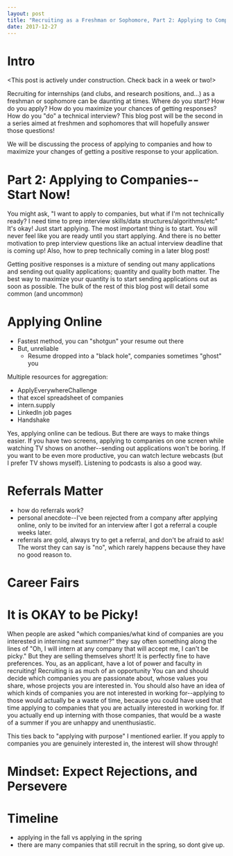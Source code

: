 ```yaml
---
layout: post
title: "Recruiting as a Freshman or Sophomore, Part 2: Applying to Companies, Getting Responses"
date: 2017-12-27
---
```


# Intro

<This post is actively under construction. Check back in a week or two!>

Recruiting for internships (and clubs, and research positions, and...) as a freshman or sophomore can be daunting at times. Where do you start? How do you apply? How do you maximize your chances of getting responses? How do you "do" a technical interview? This blog post will be the second in a series aimed at freshmen and sophomores that will hopefully answer those questions!

We will be discussing the process of applying to companies and how to maximize your changes of getting a positive response to your application. 

# Part 2: Applying to Companies--Start Now!

You might ask, "I want to apply to companies, but what if I'm not technically ready? I need time to prep interview skills/data structures/algorithms/etc" It's okay! Just start applying. The most important thing is to start. You will never feel like you are ready until you start applying. And there is no better motivation to prep interview questions like an actual interview deadline that is coming up! Also, how to prep technically coming in a later blog post!

Getting positive responses is a mixture of sending out many applications and sending out quality applications; quantity and quality both matter. The best way to maximize your quantity is to start sending applications out as soon as possible. The bulk of the rest of this blog post will detail some common (and uncommon)

# Applying Online

- Fastest method, you can "shotgun" your resume out there 
- But, unreliable
  - Resume dropped into a "black hole", companies sometimes "ghost" you

Multiple resources for aggregation:
  - ApplyEverywhereChallenge
  - that excel spreadsheet of companies
  - intern.supply
  - LinkedIn job pages
  - Handshake

Yes, applying online can be tedious. But there are ways to make things easier. If you have two screens, applying to companies on one screen while watching TV shows on another--sending out applications won't be boring. If you want to be even more productive, you can watch lecture webcasts (but I prefer TV shows myself). Listening to podcasts is also a good way. 

# Referrals Matter

- how do referrals work?
- personal anecdote--I've been rejected from a company after applying online, only to be invited for an interview after I got a referral a couple weeks later. 
- referrals are gold, always try to get a referral, and don't be afraid to ask! The worst they can say is "no", which rarely happens because they have no good reason to. 

# Career Fairs

# It is OKAY to be Picky!

When people are asked "which companies/what kind of companies are you interested in interning next summer?" they say often something along the lines of "Oh, I will intern at any company that will accept me, I can't be picky." But they are selling themselves short! It is perfectly fine to have preferences. You, as an applicant, have a lot of power and faculty in recruiting! Recruiting is as much of an opportunity  You can and should decide which companies you are passionate about, whose values you share, whose projects you are interested in. You should also have an idea of which kinds of companies you are not interested in working for--applying to those would actually be a waste of time, because you could have used that time applying to companies that you are actually interested in working for. If you actually end up interning with those companies, that would be a waste of a summer if you are unhappy and unenthusiastic. 

This ties back to "applying with purpose" I mentioned earlier. If you apply to companies you are genuinely interested in, the interest will show through!

# Mindset: Expect Rejections, and Persevere

# Timeline
  - applying in the fall vs applying in the spring
  - there are many companies that still recruit in the spring, so dont give up. 